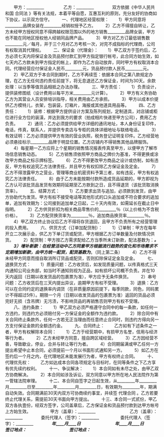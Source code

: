 
 


　　甲方：_________　 　
　　乙方：_________　　
　　双方依据《中华人民共和国
合同法
》等有关法规，本着平等自愿，互惠互利的原则，充分友好的协商如下协议，以示双方信守。
　　一、代理地区经营权限：
　　1）甲方同意将_________品牌女装在_________经销权授予乙方。
　　2）乙方不得擅自转让，乙方未经甲方授权同意不得跨越权限范围以外的地方销售_________品牌女装，甲方也不能在同地区授权他人经销同品牌产品。
　　3）甲方对乙方订最低销售数_________元／每月，并于三个月对乙方考核一次，对完不成指标的代理商，公司有权取消其代理权。
　　二、保证金（代理金）：
　　1）甲乙双方于签约后，乙方必须七天内将保证金及货品预付款汇到甲方指定银行帐号，此合同方始生效，如七天内乙方款未到甲方指定的帐上，即作为乙方自动放弃，同时甲方有权取消本合同。代理经营应付保证金人民币_________元，货品预付款人民币_________元。
　　2）甲乙双方于本合同到期时，乙方不再续签：依据本合同之第八款规定办理，在乙方无任何违约责任前提下，将无息退还乙方保证金，时间为30天。余款处理：以当季等值货品相抵之办法办理。
　　三、甲方责任：
　　1）负责设计，提供装修图纸（设计费用以每平方米_________元计算）。
　　2）甲方有义务协助乙方为其营业人员安排培训指导，相关费用由乙方承担。
　　3）甲方以成本价提供乙方模特儿，衣架，包装袋，灯箱片，海报或其他道具用品等。
　　四、乙方责任：
　　1）装修：根据甲方提供设计方案及陈列规划，定制道具，对店铺或柜位进行全方位的装潢，并达到我方的要求（拍成相片快递至甲方公司），费用乙方负责。
　　2）通讯：乙方必须提供给甲方详细的通讯地址，本人身份证复印件，电话，传真，联系人，并提供专卖店与专柜的具体详细地址与联络电话。
　　3）有效证明：乙方必须提供甲方有效的营业执照，税务登记证明复印件。乙方经营地必须悬挂标示_________品牌于明显位置。乙方店铺内不得销售其他品牌服饰。
　　4）每星期一乙方应将上个星期的销售情况报表传真至甲方，以便甲方了解市场信息销售动态。
　　5）乙方销售须依照甲方商品之牌价为基准，不得更换或涂改甲方商品之标示牌标签。
　　6）乙方不得更改甲方商品之设计或仿制，如有违反，甲方有权追究乙方法律责任，并且甲方有权扣除乙方保证金及定金。
　　7）乙方不得泄露甲方之营业，管理等商业机密资料予第三者，如有违反，甲方有权追究乙方法律责任。
　　8）由于乙方未能按期付款所造成货品延期的，甲方即视为乙方认可该批货品发货有效期将延期至乙方款到之日，且不得退货（该批货取消换货率）。
　　五、结算方式：
　　1）乙方要求出货与追加，必须款到发货，由甲方协助代为发货。甲方有权不接受电话等其他形式的口头追加或不符合要求的追加单，追加有效期为：公司接到追加单之日起，二十天内有效，如需延长在截止日中指明。
　　2）乙方供货折扣为相关商品零售价的_________％（以上价格为不含税价格）。
　　3）乙方配货换货率为_________％，追加商品换货率_________％。
　　4）甲乙双方终止协议后乙方不得将存货退回，且甲方不负责所有之经营管理的投入费用。
　　六、供货方式（订单加配货制）：
　　1）订单制：甲方在每年开立二次展示会，供乙方下单订货或配货，甲方根据乙方订单数量及付款情况供货。
　　2）配货制：甲方按乙方需求配给乙方当季所未订新款，配法基数为：_________。
　　3）增补新款：在经营活动中乙方同意甲方根据流行趋势的变化和市场需求不定期增加新款，由甲方统一配货，配货基数为_________。（同上第二条）
　　4）乙方不得未经甲方同意而擅自取消所订货品或配货，否则扣除保证定金及定金。
　　七、退换货方式：
　　1）质量问题：乙方收货后，如发现质量问题，以传真格式三天内通知公司业务部，如当时不通知则视为正品，如有损坏公司概不负责。并在10天内返回（日期以收发货品的包裹票为准），甲方应予无条件换货。
　　2）串号问题：乙方收货后在三天内提出异议，逾期甲方有权不受理。
　　3）退换：乙方可以在合同约定的退换率内调货（在非质量原因前提下，每季同款，同色，同码累计不得超过5件）。期限一个月（日期以收发货品的包裹票为准）返回的货品必须完好无损（含吊牌）无污渍，不影响货品的再销售否则甲方有权不受理。
　　八、违约条款：
　　1）甲乙双方必须严格遵守合同中的每一条款，如任何一方违约，则违约方必须赔付另一方保证金的全额作为违约款。
　　2）除合同中有关合同终止条款外，任何一方若无正当理由而任意终止合同时，则违约方得向另一方支付保证金款的全额违约金。
　　九、合同终止：
　　乙方如有下述条件之一者，甲方有权解除本合同：
　　1）乙方于经营期中，有损甲方名誉，信用与经济等行为者。
　　2）乙方未经甲方同意，擅自跨区域经营。
　　3）乙方因经营不善，导致歇业，停业，合并与转让等行为者。
　　4）合同期届满或甲乙任何一方提出希望中止本合同，必须提前一个月以书面形式通知另一方。
　　5）如乙方在签约后一个月之内，在代理地区未能发展行为者，甲方有权终止合同。
　　十、代理优先权：
　　乙方如达成本合同各项规定与目标时，在同等条件之下乙方享有优先续约权利。
　　十一、争议解决：
　　1）本合同如有未尽之处，由甲乙双方协商解决。
　　2）本合同如涉及诉讼，双方同意以甲方所在地人民法院作为第一管辖法院审理。
　　十二、本合同自签字之日起生效，从_________年_________月_________日至_________年_________月_________日，有效期为_________年，期满自动失效。合同期满前30天内双方可协商续约事宜，并续签
代理合同
。乙方若要终止代理关系，需提前30天书面向甲方提出。
　　十三、本合同一式贰份，甲乙双方各执壹份，经双方签字，公司盖章后，乙方保证金和货品预付款到达甲方帐号上方始生效。
　　
　　甲方（盖章）：_________　　　　　　　　乙方（盖章）：_________　　
　　委托代理人（签字）：_________　　　　　委托代理人（签字）：_________　　
　　_________年____月____日　　　　　　　　_________年____月____日　　
　　签订地点：_________　　　　　　　　　　签订地点：_________ 


 


 

 
 
 
 
 
  


  
 

  


  


  
 
 
 
 

